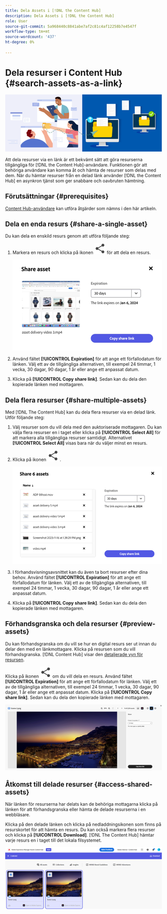 ```yaml
---
title: Dela Assets i [!DNL the Content Hub]
description: Dela Assets i [!DNL the Content Hub]
role: User
source-git-commit: 5a968440c8841abe7af2c81c4af12258b7e4547f
workflow-type: tm+mt
source-wordcount: '437'
ht-degree: 0%

---
```



# Dela resurser i Content Hub {#search-assets-as-a-link}

![Dela banderollbild för resurser](assets/share-assets-banner.png)

Att dela resurser via en länk är ett bekvämt sätt att göra resurserna tillgängliga för [!DNL the Content Hub]-användare. Funktionen gör att behöriga användare kan komma åt och hämta de resurser som delas med dem. När du hämtar resurser från en delad länk använder [!DNL the Content Hub] en asynkron tjänst som ger snabbare och oavbruten hämtning.

## Förutsättningar {#prerequisites}

[Content Hub-användare](deploy-content-hub.md#onboard-content-hub-users) kan utföra åtgärder som nämns i den här artikeln.

## Dela en enda resurs {#share-a-single-asset}

Du kan dela en enskild resurs genom att utföra följande steg:

1. Markera en resurs och klicka på ikonen ![dela](assets/share.svg) för att dela en resurs.

   ![Dela en resurs](assets/sharing-single-asset.png)

1. Använd fältet **[!UICONTROL Expiration]** för att ange ett förfallodatum för länken. Välj ett av de tillgängliga alternativen, till exempel 24 timmar, 1 vecka, 30 dagar, 90 dagar, 1 år eller ange ett anpassat datum.

1. Klicka på **[!UICONTROL Copy share link]**. Sedan kan du dela den kopierade länken med mottagaren.

## Dela flera resurser {#share-multiple-assets}

Med [!DNL The Content Hub] kan du dela flera resurser via en delad länk. Utför följande steg:

1. Välj resurser som du vill dela med den auktoriserade mottagaren. Du kan välja flera resurser en i taget eller klicka på **[!UICONTROL Select All]** för att markera alla tillgängliga resurser samtidigt. Alternativet **[!UICONTROL Select All]** visas bara när du väljer minst en resurs.

1. Klicka på ikonen ![Dela](assets/share.svg) .

   ![Dela flera resurser](assets/sharing-multiple-assets.png)

1. I förhandsvisningsavsnittet kan du även ta bort resurser efter dina behov. Använd fältet **[!UICONTROL Expiration]** för att ange ett förfallodatum för länken. Välj ett av de tillgängliga alternativen, till exempel 24 timmar, 1 vecka, 30 dagar, 90 dagar, 1 år eller ange ett anpassat datum.

1. Klicka på **[!UICONTROL Copy share link]**. Sedan kan du dela den kopierade länken med mottagaren.

## Förhandsgranska och dela resurser {#preview-assets}

Du kan förhandsgranska om du vill se hur en digital resurs ser ut innan du delar den med en länkmottagare. Klicka på resursen som du vill förhandsgranska. [!DNL Content Hub] visar den [detaljerade vyn för resursen](asset-properties-content-hub.md).

Klicka på ikonen ![dela](assets/share.svg) om du vill dela en resurs. Använd fältet **[!UICONTROL Expiration]** för att ange ett förfallodatum för länken. Välj ett av de tillgängliga alternativen, till exempel 24 timmar, 1 vecka, 30 dagar, 90 dagar, 1 år eller ange ett anpassat datum. Klicka på **[!UICONTROL Copy share link]**. Sedan kan du dela den kopierade länken med mottagaren.

![Förhandsgranska resurser i Content Hub](assets/preview-assets-content-hub.png)

## Åtkomst till delade resurser {#access-shared-assets}

När länken för resurserna har delats kan de behöriga mottagarna klicka på länken för att förhandsgranska eller hämta de delade resurserna i en webbläsare.

Klicka på den delade länken och klicka på nedladdningsikonen som finns på resurskortet för att hämta en resurs.  Du kan också markera flera resurser och klicka på **[!UICONTROL Download]**. <!--You can either download original assets or Original+Renditions of an asset.--> [!DNL The Content Hub] hämtar varje resurs en i taget till det lokala filsystemet.

![Använd delade länkar](assets/content-hub-access-shared-links.png)




